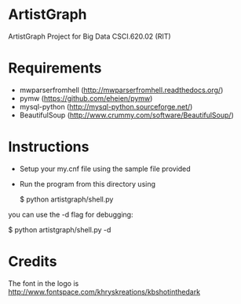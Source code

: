 ArtistGraph
===========

ArtistGraph Project for Big Data CSCI.620.02 (RIT)

Requirements
============

* mwparserfromhell (http://mwparserfromhell.readthedocs.org/)
* pymw (https://github.com/eheien/pymw)
* mysql-python (http://mysql-python.sourceforge.net/)
* BeautifulSoup (http://www.crummy.com/software/BeautifulSoup/)
  
Instructions
============

* Setup your my.cnf file using the sample file provided
* Run the program from this directory using

  $ python artistgraph/shell.py <artist name>
  
you can use the -d flag for debugging:
  
  $ python artistgraph/shell.py -d <artist name>
  
Credits
=======

The font in the logo is
http://www.fontspace.com/khryskreations/kbshotinthedark
